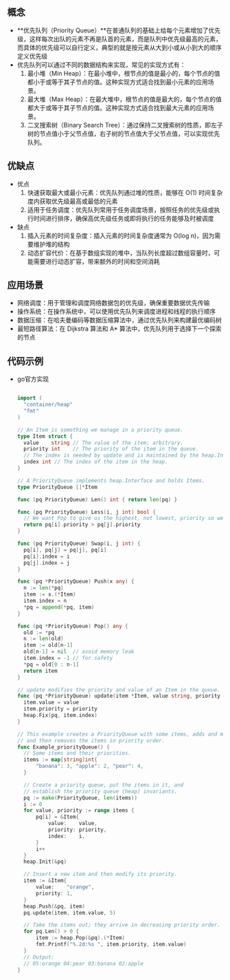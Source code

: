 ## 概念

- **优先队列（Priority Queue）**在普通队列的基础上给每个元素增加了优先级，这样每次出队的元素不再是队首的元素，而是队列中优先级最高的元素，而具体的优先级可以自行定义，典型的就是按元素从大到小或从小到大的顺序定义优先级
- 优先队列可以通过不同的数据结构来实现，常见的实现方式有：
  1. 最小堆（Min Heap）：在最小堆中，根节点的值是最小的，每个节点的值都小于或等于其子节点的值。这种实现方式适合找到最小元素的应用场景。
  2. 最大堆（Max Heap）：在最大堆中，根节点的值是最大的，每个节点的值都大于或等于其子节点的值。这种实现方式适合找到最大元素的应用场景。
  3. 二叉搜索树（Binary Search Tree）：通过保持二叉搜索树的性质，即左子树的节点值小于父节点值，右子树的节点值大于父节点值，可以实现优先队列。

## 优缺点

- 优点
  1. 快速获取最大或最小元素：优先队列通过堆的性质，能够在 O(1) 时间复杂度内获取优先级最高或最低的元素
  2. 适用于任务调度：优先队列常用于任务调度场景，按照任务的优先级或执行时间进行排序，确保高优先级任务或即将执行的任务能够及时被调度
- 缺点
  1. 插入元素的时间复杂度：插入元素的时间复杂度通常为 O(log n)，因为需要维护堆的结构
  2. 动态扩容代价：在基于数组实现的堆中，当队列长度超过数组容量时，可能需要进行动态扩容，带来额外的时间和空间消耗

## 应用场景

- 网络调度：用于管理和调度网络数据包的优先级，确保重要数据优先传输
- 操作系统：在操作系统中，可以使用优先队列来调度进程和线程的执行顺序
- 数据压缩：在哈夫曼编码等数据压缩算法中，通过优先队列来构建最优编码树
- 最短路径算法：在 Dijkstra 算法和 A* 算法中，优先队列用于选择下一个探索的节点

## 代码示例

- go官方实现

  ```go
  
  import (
  	"container/heap"
  	"fmt"
  )
  
  // An Item is something we manage in a priority queue.
  type Item struct {
  	value    string // The value of the item; arbitrary.
  	priority int    // The priority of the item in the queue.
  	// The index is needed by update and is maintained by the heap.Interface methods.
  	index int // The index of the item in the heap.
  }
  
  // A PriorityQueue implements heap.Interface and holds Items.
  type PriorityQueue []*Item
  
  func (pq PriorityQueue) Len() int { return len(pq) }
  
  func (pq PriorityQueue) Less(i, j int) bool {
  	// We want Pop to give us the highest, not lowest, priority so we use greater than here.
  	return pq[i].priority > pq[j].priority
  }
  
  func (pq PriorityQueue) Swap(i, j int) {
  	pq[i], pq[j] = pq[j], pq[i]
  	pq[i].index = i
  	pq[j].index = j
  }
  
  func (pq *PriorityQueue) Push(x any) {
  	n := len(*pq)
  	item := x.(*Item)
  	item.index = n
  	*pq = append(*pq, item)
  }
  
  func (pq *PriorityQueue) Pop() any {
  	old := *pq
  	n := len(old)
  	item := old[n-1]
  	old[n-1] = nil  // avoid memory leak
  	item.index = -1 // for safety
  	*pq = old[0 : n-1]
  	return item
  }
  
  // update modifies the priority and value of an Item in the queue.
  func (pq *PriorityQueue) update(item *Item, value string, priority int) {
  	item.value = value
  	item.priority = priority
  	heap.Fix(pq, item.index)
  }
  
  // This example creates a PriorityQueue with some items, adds and manipulates an item,
  // and then removes the items in priority order.
  func Example_priorityQueue() {
  	// Some items and their priorities.
  	items := map[string]int{
  		"banana": 3, "apple": 2, "pear": 4,
  	}
  
  	// Create a priority queue, put the items in it, and
  	// establish the priority queue (heap) invariants.
  	pq := make(PriorityQueue, len(items))
  	i := 0
  	for value, priority := range items {
  		pq[i] = &Item{
  			value:    value,
  			priority: priority,
  			index:    i,
  		}
  		i++
  	}
  	heap.Init(&pq)
  
  	// Insert a new item and then modify its priority.
  	item := &Item{
  		value:    "orange",
  		priority: 1,
  	}
  	heap.Push(&pq, item)
  	pq.update(item, item.value, 5)
  
  	// Take the items out; they arrive in decreasing priority order.
  	for pq.Len() > 0 {
  		item := heap.Pop(&pq).(*Item)
  		fmt.Printf("%.2d:%s ", item.priority, item.value)
  	}
  	// Output:
  	// 05:orange 04:pear 03:banana 02:apple
  }
  
  ```

  